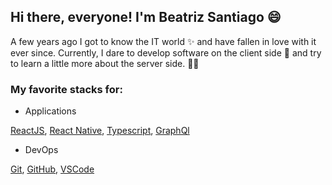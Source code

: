 ## Hi there, everyone! I'm Beatriz Santiago 😄

A few years ago I got to know the IT world :sparkles: and have fallen in love with it ever since.
Currently, I dare to develop software on the client side :lipstick: and try to learn a little more about the server side. :construction::monocle_face:

### My favorite <strong>stacks</strong> for:

- Applications

[ReactJS](https://reactjs.org/),
[React Native](https://reactnative.dev/),
[Typescript](https://www.typescriptlang.org/),
[GraphQl](https://graphql.org/)

- DevOps

[Git](https://git-scm.com/),
[GitHub](https://github.com/),
[VSCode](https://code.visualstudio.com/)
